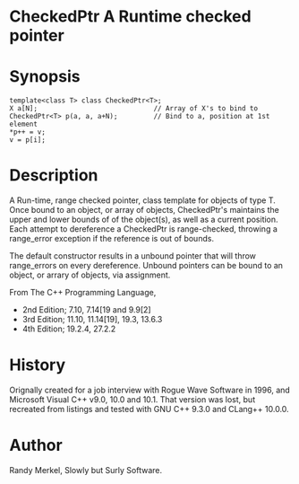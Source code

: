 # CheckedPtr<T> A Runtime checked pointer

# Synopsis

    template<class T> class CheckedPtr<T>;
    X a[N];                             // Array of X's to bind to
    CheckedPtr<T> p(a, a, a+N);         // Bind to a, position at 1st element
    *p++ = v;
    v = p[i];

# Description

A Run-time, range checked pointer, class template for objects of type T. Once
bound to an object, or array of objects, CheckedPtr<T>'s maintains the upper
and lower bounds of of the object(s), as well as a current position. Each
attempt to dereference a CheckedPtr<T> is range-checked, throwing a range_error
exception if the reference is out of bounds.

The default constructor results in a unbound pointer that will throw
range_errors on every dereference. Unbound pointers can be bound to an object,
or arrary of objects, via assignment.

From The C++ Programming Language, 
- 2nd Edition; 7.10, 7.14[19 and 9.9[2]
- 3rd Edition; 11.10, 11.14[19], 19.3, 13.6.3
- 4th Edition; 19.2.4, 27.2.2

# History

Orignally created for a job interview with Rogue Wave Software in 1996, and 
Microsoft Visual C++ v9.0, 10.0 and 10.1. That version was lost, but recreated
from listings and tested with GNU C++ 9.3.0 and CLang++ 10.0.0.

# Author

Randy Merkel, Slowly but Surly Software.
